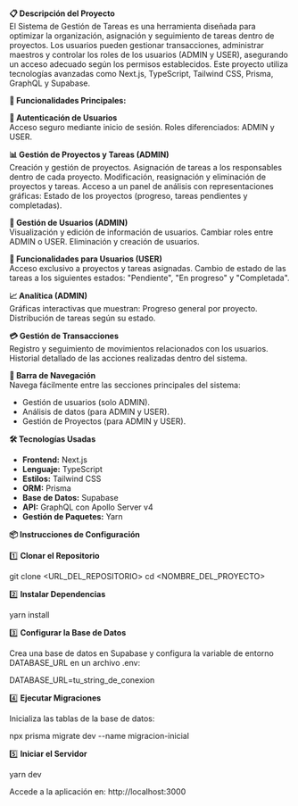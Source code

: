 **📋 Descripción del Proyecto**  
El Sistema de Gestión de Tareas es una herramienta diseñada para optimizar la organización, asignación y seguimiento de tareas dentro de proyectos. Los usuarios pueden gestionar transacciones, administrar maestros y controlar los roles de los usuarios (ADMIN y USER), asegurando un acceso adecuado según los permisos establecidos. Este proyecto utiliza tecnologías avanzadas como Next.js, TypeScript, Tailwind CSS, Prisma, GraphQL y Supabase.

**🚀 Funcionalidades Principales:**

**🔐 Autenticación de Usuarios**  
Acceso seguro mediante inicio de sesión. Roles diferenciados: ADMIN y USER.

**📊 Gestión de Proyectos y Tareas (ADMIN)**  
Creación y gestión de proyectos. Asignación de tareas a los responsables dentro de cada proyecto. Modificación, reasignación y eliminación de proyectos y tareas. Acceso a un panel de análisis con representaciones gráficas: Estado de los proyectos (progreso, tareas pendientes y completadas).

**👥 Gestión de Usuarios (ADMIN)**  
Visualización y edición de información de usuarios. Cambiar roles entre ADMIN o USER. Eliminación y creación de usuarios.

**👤 Funcionalidades para Usuarios (USER)**  
Acceso exclusivo a proyectos y tareas asignadas. Cambio de estado de las tareas a los siguientes estados: "Pendiente", "En progreso" y "Completada".

**📈 Analítica (ADMIN)**  
Gráficas interactivas que muestran: Progreso general por proyecto. Distribución de tareas según su estado.

**💳 Gestión de Transacciones**  
Registro y seguimiento de movimientos relacionados con los usuarios. Historial detallado de las acciones realizadas dentro del sistema.

**🧭 Barra de Navegación**  
Navega fácilmente entre las secciones principales del sistema:  
- Gestión de usuarios (solo ADMIN).  
- Análisis de datos (para ADMIN y USER).  
- Gestión de Proyectos (para ADMIN y USER).

**🛠️ Tecnologías Usadas**  
- **Frontend:** Next.js  
- **Lenguaje:** TypeScript  
- **Estilos:** Tailwind CSS  
- **ORM:** Prisma  
- **Base de Datos:** Supabase  
- **API:** GraphQL con Apollo Server v4  
- **Gestión de Paquetes:** Yarn

**📦 Instrucciones de Configuración**

1️⃣ **Clonar el Repositorio**  

git clone <URL_DEL_REPOSITORIO> 
cd <NOMBRE_DEL_PROYECTO>

2️⃣ **Instalar Dependencias**

yarn install

3️⃣ **Configurar la Base de Datos**

Crea una base de datos en Supabase y configura la variable de entorno DATABASE_URL en un archivo .env:

DATABASE_URL=tu_string_de_conexion

4️⃣ **Ejecutar Migraciones**

Inicializa las tablas de la base de datos:

npx prisma migrate dev --name migracion-inicial

5️⃣ **Iniciar el Servidor**

yarn dev

Accede a la aplicación en: http://localhost:3000
